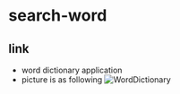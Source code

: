 # search-word

## link
+ word dictionary application
+ picture is as following
![WordDictionary](Algorithm/IMG_0584.JPG)



